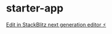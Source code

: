 # starter-app

[Edit in StackBlitz next generation editor ⚡️](https://stackblitz.com/~/github.com/ravi-tomato/starter-app)